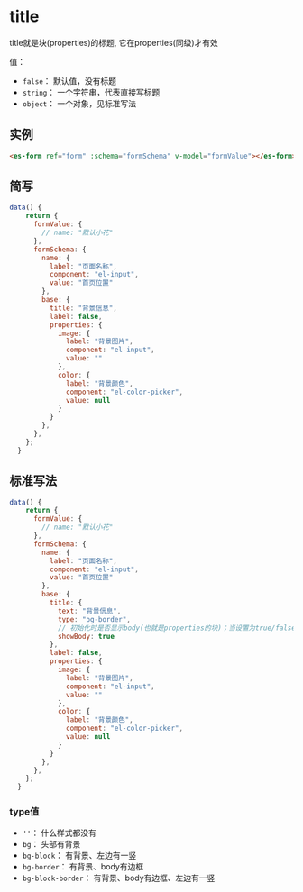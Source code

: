 # title

title就是块(properties)的标题, 它在properties(同级)才有效

值：
- `false`： 默认值，没有标题
- `string`： 一个字符串，代表直接写标题
- `object`： 一个对象，见标准写法

## 实例
```html
<es-form ref="form" :schema="formSchema" v-model="formValue"></es-form>
```

## 简写

```js
data() {
    return {
      formValue: {
        // name: "默认小花"
      },
      formSchema: {
        name: {
          label: "页面名称",
          component: "el-input",
          value: "首页位置"
        },
        base: {
          title: "背景信息",
          label: false,
          properties: {
            image: {
              label: "背景图片",
              component: "el-input",
              value: ""
            },
            color: {
              label: "背景颜色",
              component: "el-color-picker",
              value: null
            }
          }
        },
      },
    };
  }
```

## 标准写法

```js
data() {
    return {
      formValue: {
        // name: "默认小花"
      },
      formSchema: {
        name: {
          label: "页面名称",
          component: "el-input",
          value: "首页位置"
        },
        base: {
          title: {
            text: "背景信息",
            type: "bg-border",
            // 初始化时是否显示body(也就是properties的块)；当设置为true/false时，会打开切换按钮；默认为true, 但切换按钮不打开；
            showBody: true   
          },
          label: false,
          properties: {
            image: {
              label: "背景图片",
              component: "el-input",
              value: ""
            },
            color: {
              label: "背景颜色",
              component: "el-color-picker",
              value: null
            }
          }
        },
      },
    };
  }
```

### type值
- `''`： 什么样式都没有
- `bg`： 头部有背景
- `bg-block`： 有背景、左边有一竖
- `bg-border`： 有背景、body有边框
- `bg-block-border`： 有背景、body有边框、左边有一竖


